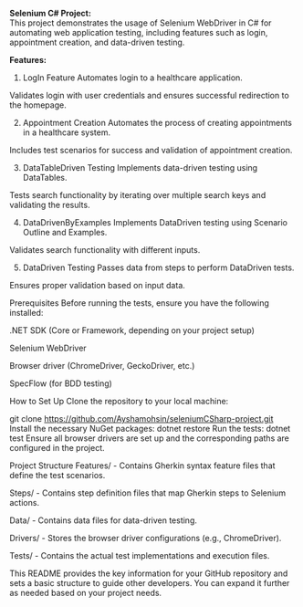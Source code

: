 **Selenium C# Project:**   
This project demonstrates the usage of Selenium WebDriver in C# for automating web application testing, including features such as login, appointment creation, and data-driven testing.

**Features:**
1. LogIn Feature
Automates login to a healthcare application.

Validates login with user credentials and ensures successful redirection to the homepage.

2. Appointment Creation
Automates the process of creating appointments in a healthcare system.

Includes test scenarios for success and validation of appointment creation.

3. DataTableDriven Testing
Implements data-driven testing using DataTables.

Tests search functionality by iterating over multiple search keys and validating the results.

4. DataDrivenByExamples
Implements DataDriven testing using Scenario Outline and Examples.

Validates search functionality with different inputs.

5. DataDriven Testing
Passes data from steps to perform DataDriven tests.

Ensures proper validation based on input data.

Prerequisites
Before running the tests, ensure you have the following installed:

.NET SDK (Core or Framework, depending on your project setup)

Selenium WebDriver

Browser driver (ChromeDriver, GeckoDriver, etc.)

SpecFlow (for BDD testing)

How to Set Up
Clone the repository to your local machine:

git clone https://github.com/Ayshamohsin/seleniumCSharp-project.git
Install the necessary NuGet packages: dotnet restore
Run the tests: dotnet test
Ensure all browser drivers are set up and the corresponding paths are configured in the project.

Project Structure
Features/ - Contains Gherkin syntax feature files that define the test scenarios.

Steps/ - Contains step definition files that map Gherkin steps to Selenium actions.

Data/ - Contains data files for data-driven testing.

Drivers/ - Stores the browser driver configurations (e.g., ChromeDriver).

Tests/ - Contains the actual test implementations and execution files.

This README provides the key information for your GitHub repository and sets a basic structure to guide other developers. You can expand it further as needed based on your project needs.








